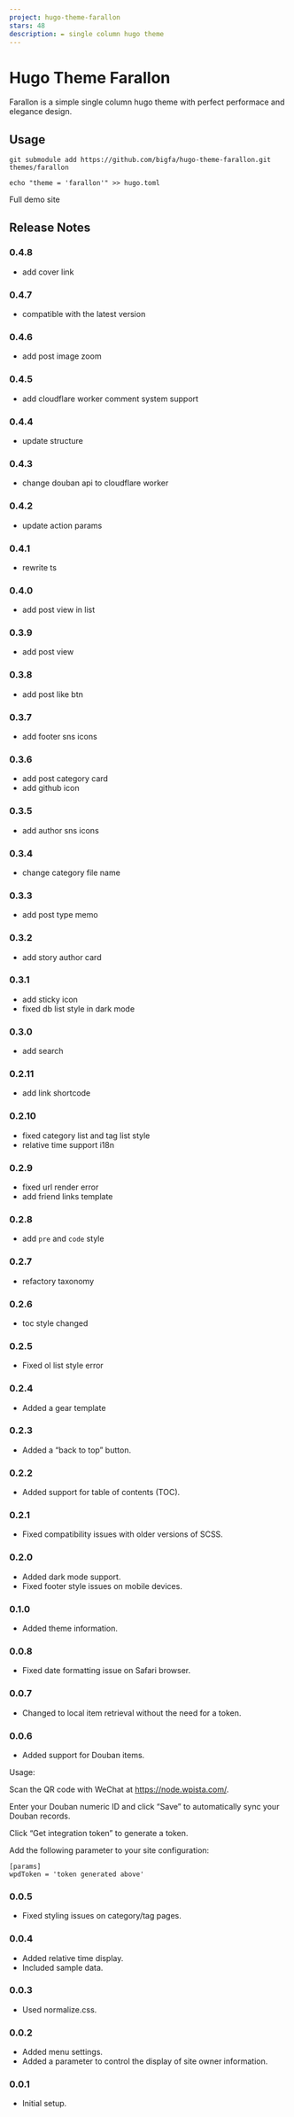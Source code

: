 ```yaml
---
project: hugo-theme-farallon
stars: 48
description: ✒️ single column hugo theme
---
```


Hugo Theme Farallon
===================

Farallon is a simple single column hugo theme with perfect performace and elegance design.

Usage
-----

```
git submodule add https://github.com/bigfa/hugo-theme-farallon.git themes/farallon

echo "theme = 'farallon'" >> hugo.toml
```

Full demo site

Release Notes
-------------

### 0.4.8

-   add cover link

### 0.4.7

-   compatible with the latest version

### 0.4.6

-   add post image zoom

### 0.4.5

-   add cloudflare worker comment system support

### 0.4.4

-   update structure

### 0.4.3

-   change douban api to cloudflare worker

### 0.4.2

-   update action params

### 0.4.1

-   rewrite ts

### 0.4.0

-   add post view in list

### 0.3.9

-   add post view

### 0.3.8

-   add post like btn

### 0.3.7

-   add footer sns icons

### 0.3.6

-   add post category card
-   add github icon

### 0.3.5

-   add author sns icons

### 0.3.4

-   change category file name

### 0.3.3

-   add post type memo

### 0.3.2

-   add story author card

### 0.3.1

-   add sticky icon
-   fixed db list style in dark mode

### 0.3.0

-   add search

### 0.2.11

-   add link shortcode

### 0.2.10

-   fixed category list and tag list style
-   relative time support i18n

### 0.2.9

-   fixed url render error
-   add friend links template

### 0.2.8

-   add `pre` and `code` style

### 0.2.7

-   refactory taxonomy

### 0.2.6

-   toc style changed

### 0.2.5

-   Fixed ol list style error

### 0.2.4

-   Added a gear template

### 0.2.3

-   Added a “back to top” button.

### 0.2.2

-   Added support for table of contents (TOC).

### 0.2.1

-   Fixed compatibility issues with older versions of SCSS.

### 0.2.0

-   Added dark mode support.
-   Fixed footer style issues on mobile devices.

### 0.1.0

-   Added theme information.

### 0.0.8

-   Fixed date formatting issue on Safari browser.

### 0.0.7

-   Changed to local item retrieval without the need for a token.

### 0.0.6

-   Added support for Douban items.

Usage:

Scan the QR code with WeChat at https://node.wpista.com/.

Enter your Douban numeric ID and click “Save” to automatically sync your Douban records.

Click “Get integration token” to generate a token.

Add the following parameter to your site configuration:

```
[params]
wpdToken = 'token generated above'
```

### 0.0.5

-   Fixed styling issues on category/tag pages.

### 0.0.4

-   Added relative time display.
-   Included sample data.

### 0.0.3

-   Used normalize.css.

### 0.0.2

-   Added menu settings.
-   Added a parameter to control the display of site owner information.

### 0.0.1

-   Initial setup.
